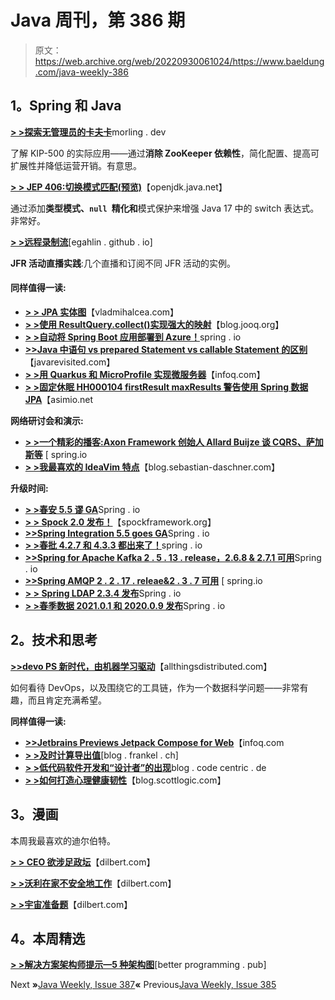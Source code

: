 # Java 周刊，第 386 期

> 原文：<https://web.archive.org/web/20220930061024/https://www.baeldung.com/java-weekly-386>

## 1。Spring 和 Java

[**> >探索无管理员的卡夫卡**](https://web.archive.org/web/20220628083829/https://www.morling.dev/blog/exploring-zookeeper-less-kafka/)morling . dev

了解 KIP-500 的实际应用——通过**消除 ZooKeeper 依赖性**，简化配置、提高可扩展性并降低运营开销。有意思。

[**> > JEP 406:切换模式匹配(预览)**](https://web.archive.org/web/20220628083829/https://openjdk.java.net/jeps/406)【openjdk.java.net】

通过添加**类型模式、`null `精化和**模式保护来增强 Java 17 中的 switch 表达式。非常好。

[**> >远程录制流**](https://web.archive.org/web/20220628083829/https://egahlin.github.io/2021/05/17/remote-recording-stream.html)[egahlin . github . io]

**JFR 活动直播实践**:几个直播和订阅不同 JFR 活动的实例。

#### 同样值得一读:

*   [**> > JPA 实体图**](https://web.archive.org/web/20220628083829/https://vladmihalcea.com/jpa-entity-graph/)【vladmihalcea.com】
*   [**> >使用 ResultQuery.collect()实现强大的映射**](https://web.archive.org/web/20220628083829/https://blog.jooq.org/2021/05/17/use-resultquery-collect-to-implement-powerful-mappings/)【blog.jooq.org】
*   [**> >自动将 Spring Boot 应用部署到 Azure！**](https://web.archive.org/web/20220628083829/https://spring.io/blog/2021/05/13/automate-spring-boot-application-deployments-to-azure)spring . io
*   [**>>Java 中语句 vs prepared Statement vs callable Statement 的区别**](https://web.archive.org/web/20220628083829/https://javarevisited.blogspot.com/2021/05/difference-between-statement-vs-preparedstatement-vs-callablestatement-jdbc-java.html?utm_source=feedburner&utm_medium=feed&utm_campaign=Feed:+Javarevisited+(javarevisited)#axzz6vD0Xhumz)【javarevisited.com】
*   [**> >用 Quarkus 和 MicroProfile 实现微服务器**](https://web.archive.org/web/20220628083829/https://www.infoq.com/articles/microservicilities-quarkus/)【infoq.com】
*   **[> >固定休眠 HH000104 firstResult maxResults 警告使用 Spring 数据 JPA](https://web.archive.org/web/20220628083829/https://tech.asimio.net/2021/05/19/Fixing-Hibernate-HHH000104-firstResult-maxResults-warning-using-Spring-Data-JPA.html)**【asimio.net

**网络研讨会和演示:**

*   [**> >一个精彩的播客:Axon Framework 创始人 Allard Buijze 谈 CQRS、萨加斯等**](https://web.archive.org/web/20220628083829/https://spring.io/blog/2021/05/13/a-bootiful-podcast-axon-framework-founder-allard-buijze-on-cqrs-sagas-and-more) [ spring.io
*   [**> >我最喜欢的 IdeaVim 特点**](https://web.archive.org/web/20220628083829/https://blog.sebastian-daschner.com/entries/my-favorite-ideavim-features)【blog.sebastian-daschner.com】

**升级时间:**

*   [**> >春安 5.5 谬 GA**](https://web.archive.org/web/20220628083829/https://spring.io/blog/2021/05/18/spring-security-5-5-goes-ga)Spring . io
*   [**> > Spock 2.0 发布！**](https://web.archive.org/web/20220628083829/https://spockframework.org/spock/docs/2.0/release_notes.html)【spockframework.org】
*   [**>>Spring Integration 5.5 goes GA**](https://web.archive.org/web/20220628083829/https://spring.io/blog/2021/05/19/spring-integration-5-5-goes-ga)Spring . io
*   [**> >春批 4.2.7 和 4.3.3 都出来了！**](https://web.archive.org/web/20220628083829/https://spring.io/blog/2021/05/19/spring-batch-4-2-7-and-4-3-3-are-out)spring . io
*   [**>>Spring for Apache Kafka 2 . 5 . 13 . release，2.6.8 & 2.7.1 可用**](https://web.archive.org/web/20220628083829/https://spring.io/blog/2021/05/17/spring-for-apache-kafka-2-5-13-release-2-6-8-2-7-1-available)Spring . io
*   [**>>Spring AMQP 2 . 2 . 17 . releae&2 . 3 . 7 可用**](https://web.archive.org/web/20220628083829/https://spring.io/blog/2021/05/17/spring-amqp-2-2-17-releae-2-3-7-available) [ spring.io
*   [**> > Spring LDAP 2.3.4 发布**](https://web.archive.org/web/20220628083829/https://spring.io/blog/2021/05/14/spring-ldap-2-3-4-released)Spring . io
*   [**> >春季数据 2021.0.1 和 2020.0.9 发布**](https://web.archive.org/web/20220628083829/https://spring.io/blog/2021/05/14/spring-data-2021-0-1-and-2020-0-9-released)Spring . io

## 2。技术和思考

[**>>devo PS 新时代，由机器学习驱动**](https://web.archive.org/web/20220628083829/https://www.allthingsdistributed.com/2021/05/devops-powered-by-machine-learning.html)【allthingsdistributed.com】

如何看待 DevOps，以及围绕它的工具链，作为一个数据科学问题——非常有趣，而且肯定充满希望。

**同样值得一读:**

*   [**>>Jetbrains Previews Jetpack Compose for Web**](https://web.archive.org/web/20220628083829/https://www.infoq.com/news/2021/05/jetpack-compose-web-tech-preview/)【infoq.com
*   [**> >及时计算导出值**](https://web.archive.org/web/20220628083829/https://blog.frankel.ch/timely-computation-derived-values/)[blog . frankel . ch]
*   [**> >低代码软件开发和“设计者”的出现**](https://web.archive.org/web/20220628083829/https://blog.codecentric.de/en/2021/05/low-code-software-development-devigners/)blog . code centric . de
*   [**> >如何打造心理健康韧性**](https://web.archive.org/web/20220628083829/https://blog.scottlogic.com/2021/03/31/how-to-build-mental-health-resilience.html)【blog.scottlogic.com】

## 3。漫画

本周我最喜欢的迪尔伯特。

[**> > CEO 欲涉足政坛**](https://web.archive.org/web/20220628083829/https://dilbert.com/strip/2021-05-17)【dilbert.com】

[**> >沃利在家不安全地工作**](https://web.archive.org/web/20220628083829/https://dilbert.com/strip/2021-05-16)【dilbert.com】

[**> >宇宙准备题**](https://web.archive.org/web/20220628083829/https://dilbert.com/strip/2021-05-15)【dilbert.com】

## 4。本周精选

**[> >解决方案架构师提示—5 种架构图](https://web.archive.org/web/20220628083829/https://betterprogramming.pub/solutions-architect-tips-the-5-types-of-architecture-diagrams-eb0c11996f9e)**[better programming . pub]

Next **»**[Java Weekly, Issue 387](/web/20220628083829/https://www.baeldung.com/java-weekly-387)**«** Previous[Java Weekly, Issue 385](/web/20220628083829/https://www.baeldung.com/java-weekly-385)